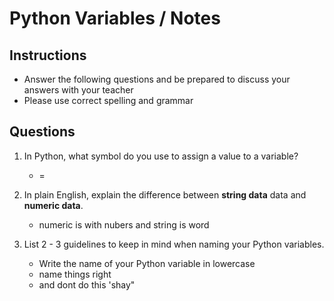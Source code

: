 # Python Variables / Notes

## Instructions

- Answer the following questions and be prepared to discuss your answers with your teacher
- Please use correct spelling and grammar

## Questions

1. In Python, what symbol do you use to assign a value to a variable?
    -  =

2. In plain English, explain the difference between **string data** data and **numeric data**.
    - numeric is with nubers and string is word


3. List 2 - 3 guidelines to keep in mind when naming your Python variables.
    -  Write the name of your Python variable in lowercase
    -  name things right
    -  and dont do this 'shay"
